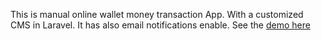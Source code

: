This is manual online wallet money transaction App. With a customized CMS in Laravel. It has also email notifications enable.
See the <a href="//raselahmed.net/usd2bdt/public">demo here</a>
